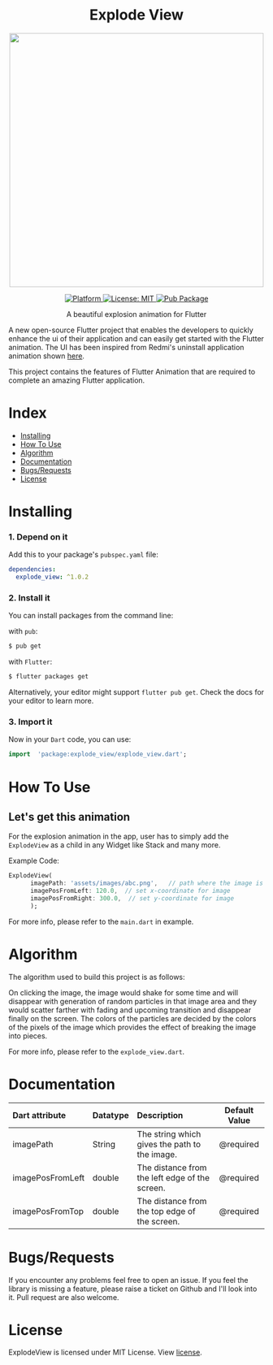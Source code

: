 


# <div align="center">Explode View</div>

<p align="center"> <img src="https://github.com/mdg-soc-19/explode-view/blob/master/gif/explode-view.gif?raw=true" height = "500px"/></p>

<div align="center">
<a href="https://flutter.io">
    <img src="https://img.shields.io/badge/Platform-Flutter-yellow.svg"
      alt="Platform" />
  </a>
  <a href="https://opensource.org/licenses/MIT">
    <img src="https://img.shields.io/badge/License-MIT-red.svg"
      alt="License: MIT" />
  </a>
  <a href="https://pub.dev/packages/explode_view">
    <img src="https://img.shields.io/pub/v/explode_view.svg"
      alt="Pub Package" />
  </a>
  </div>

<p align="center">A beautiful explosion animation for Flutter</p>

A new open-source Flutter project that enables the developers to quickly enhance the ui of their application and can easily get started with the Flutter animation. The UI has been inspired from Redmi's uninstall application animation shown [here](https://github.com/mdg-soc-19/explode-view/blob/master/gif/explode-view-idea.gif).

This project contains the features of Flutter Animation that are required to complete an amazing Flutter application.

# Index
* [Installing](#installing)
* [How To Use](#how-to-use)
* [Algorithm](#algorithm)
* [Documentation](#documentation)
* [Bugs/Requests](#bugsrequests)
* [License](#license)


# Installing

### 1. Depend on it
Add this to your package's `pubspec.yaml` file:

```yaml
dependencies: 
  explode_view: ^1.0.2
```

### 2. Install it

You can install packages from the command line:

with `pub`:

```css
$ pub get
```

with `Flutter`:

```css
$ flutter packages get
```

Alternatively, your editor might support  `flutter pub get`. Check the docs for your editor to learn more.

### 3. Import it

Now in your `Dart` code, you can use: 

```dart
import  'package:explode_view/explode_view.dart';
```


# How To Use
## Let's get this animation
For the explosion animation in the app, user has to simply add the `ExplodeView` as a child in any Widget like Stack and many more.

Example Code: 
```dart
ExplodeView(
      imagePath: 'assets/images/abc.png',	// path where the image is stored
      imagePosFromLeft: 120.0,	// set x-coordinate for image
      imagePosFromRight: 300.0,  // set y-coordinate for image
      );
```
For more info, please refer to the `main.dart` in example.


# Algorithm 
The algorithm used to build this project is as follows:

On clicking the image, the image would shake for some time and will disappear with generation of random particles in that image area and they would scatter farther with fading and upcoming transition and disappear finally on the screen. The colors of the particles are decided by the colors of the pixels of the image which provides the effect of breaking the image into pieces.

For more info, please refer to the `explode_view.dart`.


# Documentation

| Dart attribute                        | Datatype                    | Description                                                  |     Default Value     |
| :------------------------------------ | :-------------------------- | :----------------------------------------------------------- | :-------------------: |
| imagePath                                 | String                  | The string which gives the path to the image.                    |       @required       |
| imagePosFromLeft                             | double             | The distance from the left edge of the screen. |       @required       |
| imagePosFromTop                                | double                      | The distance from the top edge of the screen. |         @required         |

# Bugs/Requests

If you encounter any problems feel free to open an issue. If you feel the library is
missing a feature, please raise a ticket on Github and I'll look into it.
Pull request are also welcome.

# License
ExplodeView is licensed under MIT License. View [license](https://github.com/mdg-soc-19/explode-view/blob/master/explode_view/LICENSE).

